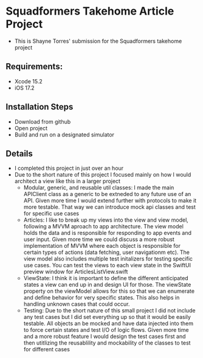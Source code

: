 # Squadformers Takehome Article Project
- This is Shayne Torres' submission for the Squadformers takehome project

## Requirements:
- Xcode 15.2
- iOS 17.2

## Installation Steps
- Download from github
- Open project
- Build and run on a designated simulator

## Details
- I completed this project in just over an hour
- Due to the short nature of this project I focused mainly on how I would architect a view like this in a larger project
    - Modular, generic, and reusable util classes: I made the main APIClient class as a generic to be extneded to any future use of an API. Given more time I would extend further with protocols to make it more testable. That way we can introduce mock api classes and test for specific use cases
    - Articles: I like to break up my views into the view and view model, following a MVVM aproach to app architecture. The view model holds the data and is responsible for responding to app events and user input. Given more time we could discuss a more robust implementation of MVVM where each object is responsible for certain types of actions (data fetching, user navigationm etc). The view model also includes multiple test initalizers for testing specific use cases. You can test the views to each view state in the SwiftUI preview window for ArticlesListView.swift
    - ViewState: I think it is important to define the different anticipated states a view can end up in and design UI for those. The viewState property on the viewModel allows for this so that we can enumerate and define behavior for very specific states. This also helps in handling unknown cases that could occur.
    - Testing: Due to the short nature of this small project I did not include any test cases but I did set everything up so that it would be easily testable. All objects an be mocked and have data injected into them to force certain states and test I/O of logic flows. Given more time and a more robust feature I would design the test cases first and then utitlizing the reusablility and mockability of the classes to test for different cases


